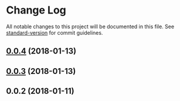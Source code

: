 # Change Log

All notable changes to this project will be documented in this file. See [standard-version](https://github.com/conventional-changelog/standard-version) for commit guidelines.

<a name="0.0.4"></a>
## [0.0.4](https://github.com/trickymast3r/pkgsolver/compare/v0.0.3...v0.0.4) (2018-01-13)



<a name="0.0.3"></a>
## [0.0.3](https://github.com/trickymast3r/pkgsolver/compare/v0.0.2...v0.0.3) (2018-01-13)



<a name="0.0.2"></a>
## 0.0.2 (2018-01-11)
